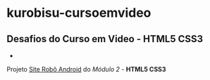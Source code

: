 # kurobisu-cursoemvideo
 Desafios do Curso em Video - HTML5 CSS3
-
-
Projeto <a href="https://kurobisu.github.io/kurobisu-cursoemvideo/android-site/index.html" target="_blank" rel="next" lang="pt-br">Site Robô Android</a> do <em>Módulo 2</em> - <strong>HTML5 CSS3</strong>